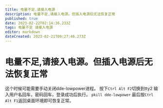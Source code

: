```yaml
---
title: 电量不足,请接入电源
description: 电量不足,请接入电源。但插入电源后无法恢复正常
published: true
date: 2023-02-22T02:14:36.233Z
tags: 电量不足 请接入电源
editor: markdown
dateCreated: 2023-02-21T09:27:46.273Z
---
```


# 电量不足,请接入电源。但插入电源后无法恢复正常
这个时候可能需要手动关闭dde-lowpower进程。
按下`Ctrl Alt F2`切换到tty2
输入用户名回车，密码回车，登录成功后执行。
`pkill dde-lowpower`
最后按`Ctrl Alt F1`返回桌面环境即可恢复正常。